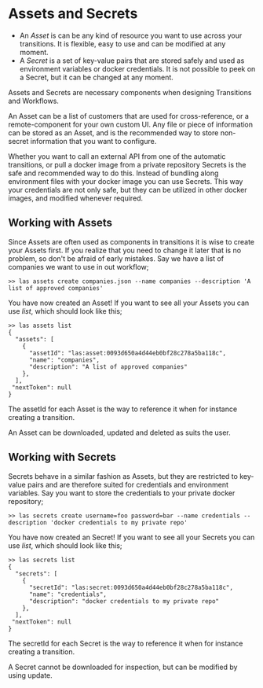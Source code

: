 # Assets and Secrets

 - An *Asset* is can be any kind of resource you want to use across your transitions.
    It is flexible, easy to use and can be modified at any moment.
 - A *Secret* is a set of key-value pairs that are stored safely 
    and used as environment variables or docker credentials. 
    It is not possible to peek on a Secret, but it can be changed at any moment.
 
Assets and Secrets are necessary components when designing Transitions and Workflows.

An Asset can be a list of customers that are used for cross-reference, 
or a remote-component for your own custom UI. 
Any file or piece of information can be stored as an Asset, 
and is the recommended way to store non-secret information that you want to configure.

Whether you want to call an external API from one of the automatic transitions, 
or pull a docker image from a private repository Secrets is the safe and recommended way to do this.
Instead of bundling along environment files with your docker image you can use Secrets.
This way your credentials are not only safe, 
but they can be utilized in other docker images, and modified whenever required.


## Working with Assets
Since Assets are often used as components in transitions it is wise to create your Assets first. 
If you realize that you need to change it later that is no problem, so don't be afraid of early mistakes.
Say we have a list of companies we want to use in out workflow; 

```commandline
>> las assets create companies.json --name companies --description 'A list of approved companies'
```

You have now created an Asset! If you want to see all your Assets you can use *list*, 
which should look like this;

```commandline
>> las assets list 
{
  "assets": [
    {
      "assetId": "las:asset:0093d650a4d44eb0bf28c278a5ba118c",
      "name": "companies",
      "description": "A list of approved companies"
    },
  ],
 "nextToken": null
}

```

The assetId for each Asset is the way to reference it when for instance creating a transition. 

An Asset can be downloaded, updated and deleted as suits the user.

## Working with Secrets
Secrets behave in a similar fashion as Assets, but they are restricted to key-value pairs and are therefore 
suited for credentials and environment variables. 
Say you want to store the credentials to your private docker repository;

```commandline
>> las secrets create username=foo password=bar --name credentials --description 'docker credentials to my private repo'
```

You have now created an Secret! If you want to see all your Secrets you can use *list*, 
which should look like this;

```commandline
>> las secrets list 
{
  "secrets": [
    {
      "secretId": "las:secret:0093d650a4d44eb0bf28c278a5ba118c",
      "name": "credentials",
      "description": "docker credentials to my private repo"
    },
  ],
 "nextToken": null
}
```

The secretId for each Secret is the way to reference it when for instance creating a transition. 

A Secret cannot be downloaded for inspection, but can be modified by using update.

